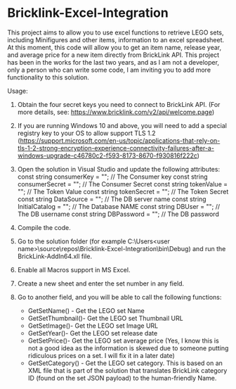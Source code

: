 # Bricklink-Excel-Integration
This project aims to allow you to use excel functions to retrieve LEGO sets, including Minifigures and other items, information to an excel spreadsheet.
At this moment, this code will allow you to get an item name, release year, and average price for a new item directly from BrickLink API.
This project has been in the works for the last two years, and as I am not a developer, only a person who can write some code, I am inviting you to add more functionality to this solution.

Usage:

1) Obtain the four secret keys you need to connect to BrickLink API. (For more details, see: https://www.bricklink.com/v2/api/welcome.page)

2) If you are running Windows 10 and above, you will need to add a special registry key to your OS to allow support TLS 1.2 (https://support.microsoft.com/en-us/topic/applications-that-rely-on-tls-1-2-strong-encryption-experience-connectivity-failures-after-a-windows-upgrade-c46780c2-f593-8173-8670-f930816f222c) 

3) Open the solution in Visual Studio and update the following attributes:
        const string consumerKey = "";        // The Consumer key
        const string consumerSecret = "";     // The Consumer Secret
        const string tokenValue = "";         // The Token Value
        const string tokenSecret = "";        // The Token Secret               
        const string DataSource = "";         // The DB server name
        const string InitialCatalog = "";     // The Database NAME
        const string DBUser = "";             // The DB username
        const string DBPassword = "";         // The DB password

4) Compile the code.

5) Go to the solution folder (for example C:\Users\<user name>\source\repos\Bricklink-Excel-Integration\bin\Debug) and run the BrickLink-AddIn64.xll file.

6) Enable all Macros support in MS Excel.

7) Create a new sheet and enter the set number in any field.

8) Go to another field, and you will be able to call the following functions:

    - GetSetName(<set Number>) - Get the LEGO set Name
    - GetSetThumbnail(<set Number>)- Get the LEGO set Thumbnail URL
    - GetSetImage(<set Number>)- Get the LEGO set Image URL
    - GetSetYear(<set Number>)- Get the LEGO set release date
    - GetSetPrice(<set Number>)- Get the LEGO set average price (Yes, I know this is not a good idea as the information is skewed due to someone putting ridiculous prices on a set. I will fix it 
                                 in a later date)
    - GetSetCategory(<set Number>) - Get the LEGO set category. This is based on an XML file that is part of the solution that translates BrickLink category ID (found on the set JSON payload)
                                     to the human-friendly Name.


